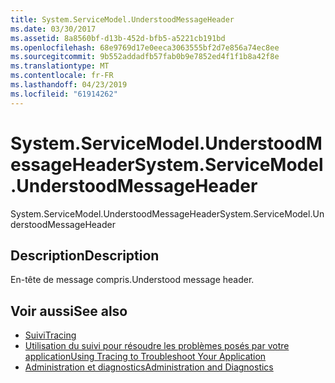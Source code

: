 ```yaml
---
title: System.ServiceModel.UnderstoodMessageHeader
ms.date: 03/30/2017
ms.assetid: 8a8560bf-d13b-452d-bfb5-a5221cb191bd
ms.openlocfilehash: 68e9769d17e0eeca3063555bf2d7e856a74ec8ee
ms.sourcegitcommit: 9b552addadfb57fab0b9e7852ed4f1f1b8a42f8e
ms.translationtype: MT
ms.contentlocale: fr-FR
ms.lasthandoff: 04/23/2019
ms.locfileid: "61914262"
---
```

# <a name="systemservicemodelunderstoodmessageheader"></a><span data-ttu-id="001c8-102">System.ServiceModel.UnderstoodMessageHeader</span><span class="sxs-lookup"><span data-stu-id="001c8-102">System.ServiceModel.UnderstoodMessageHeader</span></span>
<span data-ttu-id="001c8-103">System.ServiceModel.UnderstoodMessageHeader</span><span class="sxs-lookup"><span data-stu-id="001c8-103">System.ServiceModel.UnderstoodMessageHeader</span></span>  
  
## <a name="description"></a><span data-ttu-id="001c8-104">Description</span><span class="sxs-lookup"><span data-stu-id="001c8-104">Description</span></span>  
 <span data-ttu-id="001c8-105">En-tête de message compris.</span><span class="sxs-lookup"><span data-stu-id="001c8-105">Understood message header.</span></span>  
  
## <a name="see-also"></a><span data-ttu-id="001c8-106">Voir aussi</span><span class="sxs-lookup"><span data-stu-id="001c8-106">See also</span></span>

- [<span data-ttu-id="001c8-107">Suivi</span><span class="sxs-lookup"><span data-stu-id="001c8-107">Tracing</span></span>](../../../../../docs/framework/wcf/diagnostics/tracing/index.md)
- [<span data-ttu-id="001c8-108">Utilisation du suivi pour résoudre les problèmes posés par votre application</span><span class="sxs-lookup"><span data-stu-id="001c8-108">Using Tracing to Troubleshoot Your Application</span></span>](../../../../../docs/framework/wcf/diagnostics/tracing/using-tracing-to-troubleshoot-your-application.md)
- [<span data-ttu-id="001c8-109">Administration et diagnostics</span><span class="sxs-lookup"><span data-stu-id="001c8-109">Administration and Diagnostics</span></span>](../../../../../docs/framework/wcf/diagnostics/index.md)
